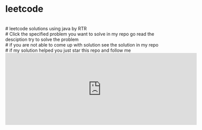 # leetcode 
<br>
# leetcode solutions using java by RTR
<br>
# Click the specified problem you want to solve in my repo go read the desciption try to solve the problem
<br>
# if you are not able to come up with solution see the solution in my repo 
<br>
# if my solution helped you just star this repo and follow me 
<br>


<iframe src="https://github.com/sponsors/tejartr7/card" title="Sponsor tejartr7" height="225" width="600" style="border: 0;">Support me</iframe>
